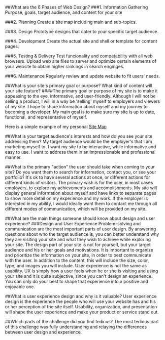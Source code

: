 ##What are the 6 Phases of Web Design?
###1. Information Gathering
Purpose, goals, target audience, and content for your site

###2. Planning
Create a site map including main and sub-topics.

###3. Design
Prototype designs that cater to your specific target audience.

###4. Development
Create the actual site and shell or template for content pages.

###5. Testing & Delivery
Test funcionality and compatability with all web browsers. Upload web site files to server and optimize certain elements of your website to obtain higher rankings in search enginges.

###6. Maintenance
Regularly review and update website to fit users' needs. 

##What is your site's primary goal or purpose? What kind of content will your site feature?
####The primary goal or purpose of my site is to make it appeasing to the eye, informative, and user-friendly. Although I will not be selling a product, I will in a way be 'selling' myself to employers and viewers of my site. I hope to share information about myself and my journey to becoming a developer. My main goal is to make sure my site is up to date, functional, and representative of myself. 

Here is a simple example of my personal 
<a href="site-map.png">Site Map</a>

##What is your target audience's interests and how do you see your site addressing them?
My target audience would be the employer's that I am marketing myself to. I want my site to be interactive, while informative and easy to use. I want to address them in an impressionable and professional manner. 

##What is the primary "action" the user should take when coming to your site? Do you want them to search for information, contact you, or see your portfolio? It's ok to have several actions at once, or different actions for different kinds of visitors.
The primary wish is for the user, in most cases employers, to explore my achievements and accomplishments. My site will display general information about myself and have links to separate pages to show more detail on my experience and my work. If the employer is interested in my ability, I would ideally want them to contact me through all different modes of communication, which will be provided on my site.

##What are the main things someone should know about design and user experience?
###Design and User Experience
Problem-solving and communication are the most important parts of user design. By answering questions about who the target audience is, you can better understand why they are visiting your site and what they wish to achieve while exploring your site. The design part of your site is not for yourself, but your target audience and his or her goals and motivations. It is important to organize and prioritize the information on your site, in order to best communicate with the user. In addition to the content, this will include the size, color, type, and images you will include. User experience is not the same as usability. UX is simply how a user feels when he or she is visiting and using your site and it is quite subjective, since you can't design an experience. You can only do your best to shape that experience into a positive and enjoyable one.

##What is user experience design and why is it valuable? 
User experience design is the experience the people who will use your website has and his or her perception of the site itself. Usability, organization, and presentation will shape the user experience and make your product or service stand out.

##Which parts of the challenge did you find tedious?
The most tedious part of this challenge was fully understanding and relaying the differences between user design and experience. 